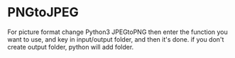 # PNGtoJPEG
For picture format change
Python3 JPEGtoPNG then enter the function you want to use, and key in input/output folder, and then it's done.
if you don't create output folder, python will add folder.
